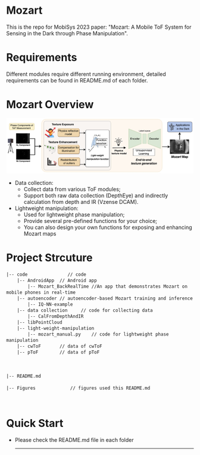 # Mozart 

This is the repo for MobiSys 2023 paper: "Mozart: A Mobile ToF System for Sensing in the Dark through Phase Manipulation".
<br>

# Requirements
Different modules require different running environment, detailed requirements can be found in README.md of each folder.
<br>

# Mozart Overview
<p align="center" >
	<img src="https://github.com/zhiyuancu/Mozart/blob/main/Figures/system-overview.jpg" width="800">
</p>

* Data collection: 
	* Collect data from various ToF modules;
	* Support both raw data collection (DepthEye) and indirectly calculation from depth and IR (Vzense DCAM).
* Lightweight manipulation: 
	* Used for lightweight phase manipulation;
	* Provide several pre-defined functions for your choice;
	* You can also design your own functions for exposing and enhancing Mozart maps


# Project Strcuture
```
|-- code               // code
    |-- AndroidApp	// Android app 
    	|-- Mozart_BackRealTime //An app that demonstrates Mozart on mobile phones in real-time
    |-- autoencoder	// autoencoder-based Mozart training and inference
    	|-- IQ-NN-example
    |-- data collection		// code for collecting data
        |-- CalFromDepthAndIR
	|-- libPointCloud
    |-- light-weight-manipulation
    	|-- mozart_manual.py	// code for lightweight phase manipulation
	|-- cwToF		// data of cwToF
	|-- pToF		// data of pToF

        

|-- README.md

|-- Figures             // figures used this README.md
```
<br>

# Quick Start
* Please check the README.md file in each folder

    ---
